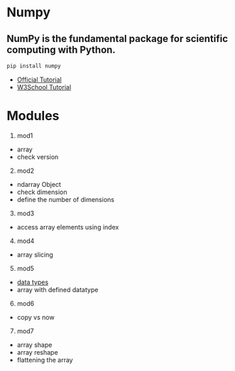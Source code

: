 # Numpy
## NumPy is the fundamental package for scientific computing with Python.
```markdown
pip install numpy
```
- [Official Tutorial](https://numpy.org/numpy-tutorials/)
- [W3School Tutorial](https://www.w3schools.com/python/numpy/default.asp)

# Modules

1. mod1
- array
- check version


2. mod2
- ndarray Object
- check dimension
- define the number of dimensions

3. mod3
- access array elements using index

4. mod4
- array slicing

5. mod5
- [data types](https://www.w3schools.com/python/numpy/numpy_data_types.asp)
- array with defined datatype

6. mod6
- copy vs now

7. mod7
- array shape
- array reshape
- flattening the array
